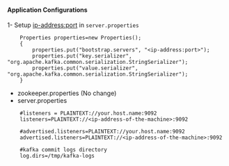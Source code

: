 
#### Application Configurations

1- Setup <ip-address:port> in `server.properties`
```
    Properties properties=new Properties();
    {
    	properties.put("bootstrap.servers", "<ip-address:port>");
    	properties.put("key.serializer", "org.apache.kafka.common.serialization.StringSerializer");
    	properties.put("value.serializer", "org.apache.kafka.common.serialization.StringSerializer");
    }
```


- zookeeper.properties (No change)
- server.properties

```
    #listeners = PLAINTEXT://your.host.name:9092
    listeners=PLAINTEXT://<ip-address-of-the-machine>:9092
    
    #advertised.listeners=PLAINTEXT://your.host.name:9092
    advertised.listeners=PLAINTEXT://<ip-address-of-the-machine>:9092
    
    #kafka commit logs directory
    log.dirs=/tmp/kafka-logs
```
